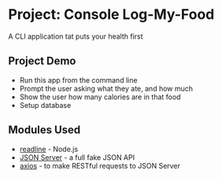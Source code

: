 # Project: Console Log-My-Food

A CLI application tat puts your health first

## Project Demo

- Run this app from the command line
- Prompt the user asking what they ate, and how much
- Show the user how many calories are in that food
- Setup database

## Modules Used

- [readline](https://nodejs.org/api/readline.html#readline_readline) - Node.js
- [JSON Server](https://github.com/typicode/json-server) - a full fake JSON API
- [axios](https://github.com/axios/axios) - to make RESTful requests to JSON Server